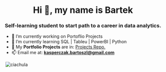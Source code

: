<h1 align="center">Hi 👋, my name is Bartek</h1>
<h3 align="center">Self-learning student to start path to a career in data analytics.</h3>

- 🔭 I’m currently working on Portoflio Projects
- 🌱 I’m currently learning SQL | Tableu | PowerBI | Python
- 🌱 My **Portfolio Projects** are in: [Projects Repo.](https://github.com/Ciachula/Portfolio)
- 📫 Email me at: **kasperczak.bartoszl@gmail.com**

<p>&nbsp;<img align="center" src="https://github-readme-stats.vercel.app/api?username=ciachula&show_icons=true&locale=en" alt="ciachula" /></p>

<!--
**Ciachula/Ciachula** is a ✨ _special_ ✨ repository because its `README.md` (this file) appears on your GitHub profile.
